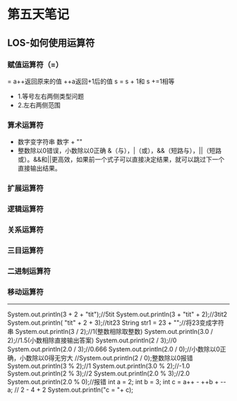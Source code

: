 # 第五天笔记
## LOS-如何使用运算符
###  赋值运算符（=）
=
a++返回原来的值 ++a返回+1后的值
s = s + 1和 s +=1相等
- 1.等号左右两侧类型问题
- 2.左右两侧范围
###  算术运算符
- 数字变字符串  数字 + ""
- 整数除以0错误，小数除以0正确
&（与），|（或），&&（短路与），||（短路或）。&&和||更高效，如果前一个式子可以直接决定结果，就可以跳过下一个直接输出结果。
### 扩展运算符
### 逻辑运算符
### 关系运算符
### 三目运算符
### 二进制运算符
### 移动运算符
---
System.out.println(3 + 2 + "tit");//5tit System.out.println(3 + "tit" + 2);//3tit2 System.out.println( "tit" + 2 + 3);//tit23 String str1 = 23 + "";//将23变成字符串 System.out.println(3 / 2);//1(整数相除取整数) System.out.println(3.0 / 2);//1.5(小数相除直接输出答案) System.out.println(2 / 3);//0 System.out.println(2.0 / 3);//0.666 System.out.println(2.0 / 0);//小数除以0正确，小数除以0得无穷大 //System.out.println(2 / 0);整数除以0报错 System.out.println(3 % 2);//1 System.out.println(3.0 % 2);//-1.0 System.out.println(2 % 3);//2 System.out.println(2.0 % 3);//2.0 System.out.println(2.0 % 0);//报错 int a = 2; int b = 3; int c = a++ - ++b + --a; // 2 - 4 + 2 System.out.println("c = "+ c);
